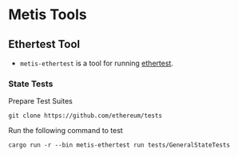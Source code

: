 # Metis Tools

## Ethertest Tool

- `metis-ethertest` is a tool for running [ethertest](https://github.com/ethereum/tests).

### State Tests

Prepare Test Suites

```shell
git clone https://github.com/ethereum/tests
```

Run the following command to test

```shell
cargo run -r --bin metis-ethertest run tests/GeneralStateTests
```

